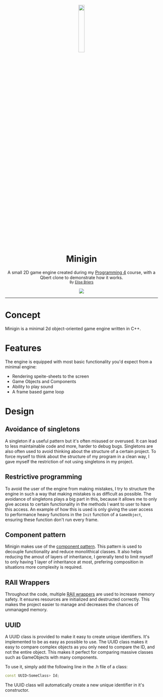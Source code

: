 <p align="center">
<img src="https://www.digitalartsandentertainment.be/dae/images/DAE_headerLogo.png" length=20% width=20%>
</p>
<h1 align="center">Minigin</h1>
<p align="center">A small 2D game engine created during my <a href="https://digitalartsandentertainment.be/page/51/Programming+4">Programming 4</a> course, with a Qbert clone to demonstrate how it works.<br>
<sub>By <a href="https://elisebriers.github.io/">Elise Briers</a></sub></p>
<p align="center">
    <a href="https://github.com/EliseBriers/Minigin/actions/workflows/msbuild.yml">
        <img src="https://github.com/EliseBriers/Minigin/actions/workflows/msbuild.yml/badge.svg">
    </a>
</p>

***

# Concept
Minigin is a minimal 2d object-oriented game engine written in C++.

# Features
The engine is equipped with most basic functionality you'd expect from a minimal engine:
 * Rendering speite-sheets to the screen
 * Game Objects and Components
 * Ability to play sound
 * A frame based game loop

# Design
## Avoidance of singletons
A singleton if a useful pattern but it's often misused or overused. It can lead to less maintainable code and more, harder to debug bugs. Singletons are also often used to avoid thinking about the structure of a certain project. To force myself to think about the structure of my program in a clean way, I gave myself the restriction of not using singletons in my project.

## Restrictive programming
To avoid the user of the engine from making mistakes, I try to structure the engine in such a way that making mistakes is as difficult as possible. The avoidance of singletons plays a big part in this, because it allows me to only give access to certain functionality in the methods I want to user to have this access. An example of how this is used is only giving the user access to performance heavy functions in the `Init` function of a `GameObject`, ensuring these function don't run every frame.

## Component pattern
Minigin makes use of the [component pattern](https://gameprogrammingpatterns.com/component.html). This pattern is used to decouple functionality and reduce monolithical classes. It also helps reducing the amout of layers of inheritance, I gererally tend to limit myself to only having 1 layer of inheritance at most, prefering composition in situations more complexity is required.

## RAII Wrappers
Throughout the code, multiple [RAII wrappers](https://en.cppreference.com/w/cpp/language/raii) are used to increase memory safety. It ensures resources are initialized and destructed correctly. This makes the project easier to manage and decreases the chances of unmanaged memory.

## UUID
A UUID class is provided to make it easy to create unique identifiers. It's implemented to be as easy as possible to use. The UUID class makes it easy to compare complex objects as you only need to compare the ID, and not the entire object. This makes it perfect for comparing massive classes such as GameObjects with many components.

To use it, simply add the following line in the .h file of a class:

```cpp
const UUID<SomeClass> Id;
```

The UUID class will automatically create a new unique identifier in it's constructor.
